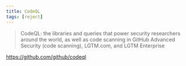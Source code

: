 ```yaml
---
title: CodeQL
tags: [reject]
---
```


> CodeQL: the libraries and queries that power security researchers around the
> world, as well as code scanning in GitHub Advanced Security (code scanning),
> LGTM.com, and LGTM Enterprise

<https://github.com/github/codeql>
